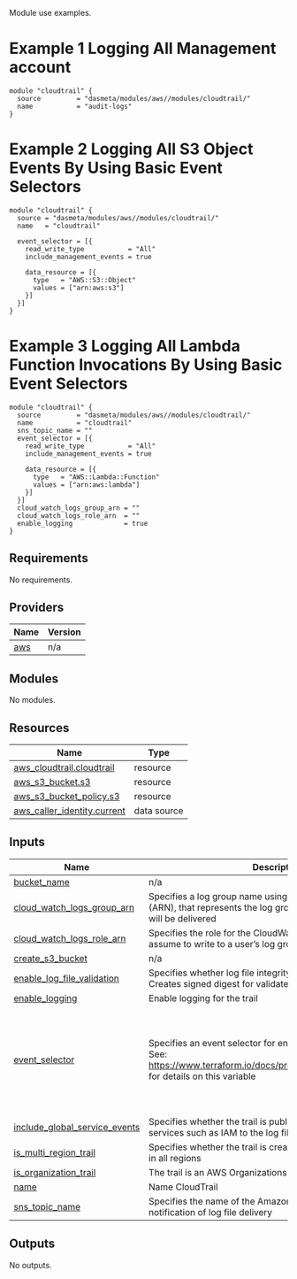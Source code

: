 Module use examples.

# Example 1 Logging All Management account
```
module "cloudtrail" {
  source         = "dasmeta/modules/aws//modules/cloudtrail/"
  name           = "audit-logs"
}
```
# Example 2 Logging All S3 Object Events By Using Basic Event Selectors

```
module "cloudtrail" {
  source = "dasmeta/modules/aws//modules/cloudtrail/"
  name   = "cloudtrail"

  event_selector = [{
    read_write_type           = "All"
    include_management_events = true

    data_resource = [{
      type   = "AWS::S3::Object"
      values = ["arn:aws:s3"]
    }]
  }]
}
```

# Example 3 Logging All Lambda Function Invocations By Using Basic Event Selectors
```
module "cloudtrail" {
  source         = "dasmeta/modules/aws//modules/cloudtrail/"
  name           = "cloudtrail"
  sns_topic_name = ""
  event_selector = [{
    read_write_type           = "All"
    include_management_events = true

    data_resource = [{
      type   = "AWS::Lambda::Function"
      values = ["arn:aws:lambda"]
    }]
  }]
  cloud_watch_logs_group_arn = ""
  cloud_watch_logs_role_arn  = ""
  enable_logging             = true
}
```
<!-- BEGIN_TF_DOCS -->
## Requirements

No requirements.

## Providers

| Name | Version |
|------|---------|
| <a name="provider_aws"></a> [aws](#provider\_aws) | n/a |

## Modules

No modules.

## Resources

| Name | Type |
|------|------|
| [aws_cloudtrail.cloudtrail](https://registry.terraform.io/providers/hashicorp/aws/latest/docs/resources/cloudtrail) | resource |
| [aws_s3_bucket.s3](https://registry.terraform.io/providers/hashicorp/aws/latest/docs/resources/s3_bucket) | resource |
| [aws_s3_bucket_policy.s3](https://registry.terraform.io/providers/hashicorp/aws/latest/docs/resources/s3_bucket_policy) | resource |
| [aws_caller_identity.current](https://registry.terraform.io/providers/hashicorp/aws/latest/docs/data-sources/caller_identity) | data source |

## Inputs

| Name | Description | Type | Default | Required |
|------|-------------|------|---------|:--------:|
| <a name="input_bucket_name"></a> [bucket\_name](#input\_bucket\_name) | n/a | `string` | `null` | no |
| <a name="input_cloud_watch_logs_group_arn"></a> [cloud\_watch\_logs\_group\_arn](#input\_cloud\_watch\_logs\_group\_arn) | Specifies a log group name using an Amazon Resource Name (ARN), that represents the log group to which CloudTrail logs will be delivered | `string` | `""` | no |
| <a name="input_cloud_watch_logs_role_arn"></a> [cloud\_watch\_logs\_role\_arn](#input\_cloud\_watch\_logs\_role\_arn) | Specifies the role for the CloudWatch Logs endpoint to assume to write to a user’s log group | `string` | `""` | no |
| <a name="input_create_s3_bucket"></a> [create\_s3\_bucket](#input\_create\_s3\_bucket) | n/a | `bool` | `true` | no |
| <a name="input_enable_log_file_validation"></a> [enable\_log\_file\_validation](#input\_enable\_log\_file\_validation) | Specifies whether log file integrity validation is enabled. Creates signed digest for validated contents of logs | `bool` | `true` | no |
| <a name="input_enable_logging"></a> [enable\_logging](#input\_enable\_logging) | Enable logging for the trail | `bool` | `true` | no |
| <a name="input_event_selector"></a> [event\_selector](#input\_event\_selector) | Specifies an event selector for enabling data event logging. See: https://www.terraform.io/docs/providers/aws/r/cloudtrail.html for details on this variable | <pre>list(object({<br>    include_management_events = bool<br>    read_write_type           = string<br><br>    data_resource = list(object({<br>      type   = string<br>      values = list(string)<br>    }))<br>  }))</pre> | `[]` | no |
| <a name="input_include_global_service_events"></a> [include\_global\_service\_events](#input\_include\_global\_service\_events) | Specifies whether the trail is publishing events from global services such as IAM to the log files | `bool` | `true` | no |
| <a name="input_is_multi_region_trail"></a> [is\_multi\_region\_trail](#input\_is\_multi\_region\_trail) | Specifies whether the trail is created in the current region or in all regions | `bool` | `true` | no |
| <a name="input_is_organization_trail"></a> [is\_organization\_trail](#input\_is\_organization\_trail) | The trail is an AWS Organizations trail | `bool` | `false` | no |
| <a name="input_name"></a> [name](#input\_name) | Name CloudTrail | `string` | n/a | yes |
| <a name="input_sns_topic_name"></a> [sns\_topic\_name](#input\_sns\_topic\_name) | Specifies the name of the Amazon SNS topic defined for notification of log file delivery | `string` | `null` | no |

## Outputs

No outputs.
<!-- END_TF_DOCS -->
